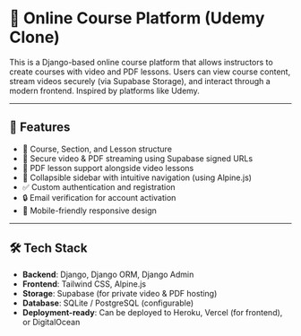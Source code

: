 # 📘 Online Course Platform (Udemy Clone)

This is a Django-based online course platform that allows instructors to create courses with video and PDF lessons. Users can view course content, stream videos securely (via Supabase Storage), and interact through a modern frontend. Inspired by platforms like Udemy.

---

## 🚀 Features

- 📂 Course, Section, and Lesson structure
- 🎥 Secure video & PDF streaming using Supabase signed URLs
- 🧾 PDF lesson support alongside video lessons
- 📑 Collapsible sidebar with intuitive navigation (using Alpine.js)
- ✅ Custom authentication and registration
- 🔒 Email verification for account activation
- 📱 Mobile-friendly responsive design

---

## 🛠️ Tech Stack

- **Backend**: Django, Django ORM, Django Admin
- **Frontend**: Tailwind CSS, Alpine.js
- **Storage**: Supabase (for private video & PDF hosting)
- **Database**: SQLite / PostgreSQL (configurable)
- **Deployment-ready**: Can be deployed to Heroku, Vercel (for frontend), or DigitalOcean











